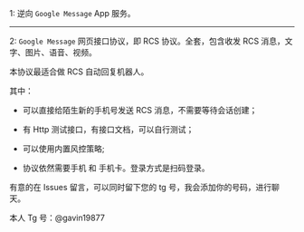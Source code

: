 1: 逆向 `Google Message` App 服务。

----

2: `Google Message` 网页接口协议，即 RCS 协议。全套，包含收发 RCS 消息，文字、图片、语音、视频。

本协议最适合做 RCS 自动回复机器人。

其中：
 
  * 可以直接给陌生新的手机号发送 RCS 消息，不需要等待会话创建；
   
  * 有 Http 测试接口，有接口文档，可以自行测试；    
       
  * 可以使用内置风控策略;
   
  * 协议依然需要手机 和 手机卡。登录方式是扫码登录。      
  
有意的在 Issues 留言，可以同时留下您的 tg 号，我会添加你的号码，进行聊天。   

本人 Tg 号：@gavin19877 
 
